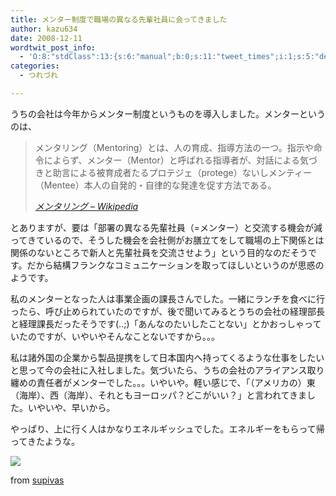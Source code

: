 ```yaml
---
title: メンター制度で職場の異なる先輩社員に会ってきました
author: kazu634
date: 2008-12-11
wordtwit_post_info:
  - 'O:8:"stdClass":13:{s:6:"manual";b:0;s:11:"tweet_times";i:1;s:5:"delay";i:0;s:7:"enabled";i:1;s:10:"separation";s:2:"60";s:7:"version";s:3:"3.7";s:14:"tweet_template";b:0;s:6:"status";i:2;s:6:"result";a:0:{}s:13:"tweet_counter";i:2;s:13:"tweet_log_ids";a:1:{i:0;i:4435;}s:9:"hash_tags";a:0:{}s:8:"accounts";a:1:{i:0;s:7:"kazu634";}}'
categories:
  - つれづれ

---
```

<div class="section">
<p>
    うちの会社は今年からメンター制度というものを導入しました。メンターというのは、
</p>
  
<blockquote title="メンタリング - Wikipedia" cite="http://ja.wikipedia.org/wiki/%E3%83%A1%E3%83%B3%E3%82%BF%E3%83%AA%E3%83%B3%E3%82%B0">
<p>
      メンタリング（Mentoring）とは、人の育成、指導方法の一つ。指示や命令によらず、メンター（Mentor）と呼ばれる指導者が、対話による気づきと助言による被育成者たるプロテジェ（protege）ないしメンティー（Mentee）本人の自発的・自律的な発達を促す方法である。
</p>
    
<p>
<cite><a href="http://ja.wikipedia.org/wiki/%E3%83%A1%E3%83%B3%E3%82%BF%E3%83%AA%E3%83%B3%E3%82%B0" onclick="__gaTracker('send', 'event', 'outbound-article', 'http://ja.wikipedia.org/wiki/%E3%83%A1%E3%83%B3%E3%82%BF%E3%83%AA%E3%83%B3%E3%82%B0', 'メンタリング &#8211; Wikipedia');" target="_blank">メンタリング &#8211; Wikipedia</a></cite>
</p>
</blockquote>
  
<p>
    とありますが、要は「部署の異なる先輩社員（=メンター）と交流する機会が減ってきているので、そうした機会を会社側がお膳立てをして職場の上下関係とは関係のないところで新人と先輩社員を交流させよう」という目的なのだそうです。だから結構フランクなコミュニケーションを取ってほしいというのが思惑のようです。
</p>
  
<p>
    私のメンターとなった人は事業企画の課長さんでした。一緒にランチを食べに行ったら、呼び止められていたのですが、後で聞いてみるとうちの会社の経理部長と経理課長だったそうです(..;)「あんなのたいしたことない」とかおっしゃっていたのですが、いやいやそんなことないですから。。。
</p>
  
<p>
    私は諸外国の企業から製品提携をして日本国内へ持ってくるような仕事をしたいと思って今の会社に入社しました。気づいたら、うちの会社のアライアンス取り纏めの責任者がメンターでした。。。いやいや。軽い感じで、「（アメリカの）東（海岸）、西（海岸）、それともヨーロッパ？どこがいい？」と言われてきました。いやいや、早いから。
</p>
  
<p>
    やっぱり、上に行く人はかなりエネルギッシュでした。エネルギーをもらって帰ってきたような。
</p>
  
<p>
<center>
</center>
</p>
  
<p>
<a href="http://flickr.com/photos/supivas/2184501942/" onclick="__gaTracker('send', 'event', 'outbound-article', 'http://flickr.com/photos/supivas/2184501942/', '');" title="The Shadow Line"><img src="http://farm3.static.flickr.com/2052/2184501942_1aef03ca11_m.jpg" /></a>
</p>
  
<p>
    from <a href="http://flickr.com/people/supivas/" onclick="__gaTracker('send', 'event', 'outbound-article', 'http://flickr.com/people/supivas/', 'supivas');">supivas</a>
</p></p>
</div>
